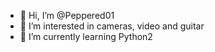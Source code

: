 - 👋 Hi, I’m @Peppered01
- 👀 I’m interested in cameras, video and guitar
- 🌱 I’m currently learning Python2
